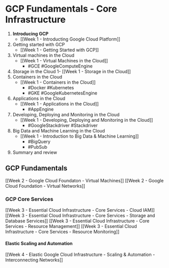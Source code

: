 # GCP Fundamentals - Core Infrastructure
1.  **Introducing GCP**
	- [[Week 1 - Introducting Google Cloud Platform]]
2.  Getting started with GCP
	- [[Week 1 - Getting Started with GCP]]
3.  Virtual machines in the Cloud
	- [[Week 1 - Virtual Machines in the Cloud]]
		- #GCE #GoogleComputeEngine 
4.  Storage in the Cloud
	1- [[Week 1 - Storage in the Cloud]]
5.  Containers in the Cloud
	- [[Week 1 - Containers in the Cloud]]
		- #Docker  #Kubernetes 
		- #GKE #GoogleKubernetesEngine 
6.  Applications in the Cloud
	- [[Week 1 - Applications in the Cloud]]
		- #AppEngine 
7.  Developing, Deploying and Monitoring in the Cloud
	- [[Week 1 - Developing, Deploying and Monitoring in the Cloud]]
		- #GoogleStackdriver #Stackdriver 
8.  Big Data and Machine Learning in the Cloud
	- [[Week 1 - Introduction to Big Data & Machine Learning]]
		- #BigQuery 
		- #PubSub 
9.  Summary and review

## GCP Fundamentals
[[Week 2 - Google Cloud Foundaton - Virtual Machines]]
[[Week 2 - Google Cloud Foundation - Virtual Networks]]

### GCP Core Services
[[Week 3 - Essential Cloud Infrastructure - Core Services - Cloud IAM]]
[[Week 3 - Essential Cloud Infrastructure - Core Services  - Storage and Database Services]]
[[Week 3 - Essential Cloud Infrastructure - Core Services  - Resource Management]]
[[Week 3 - Essential Cloud Infrastructure - Core Services - Resource Monitoring]]

#### Elastic Scaling and Automation
[[Week 4 - Elastic Google Cloud Infrastructure - Scaling & Automation - Interconnecting Networks]]

